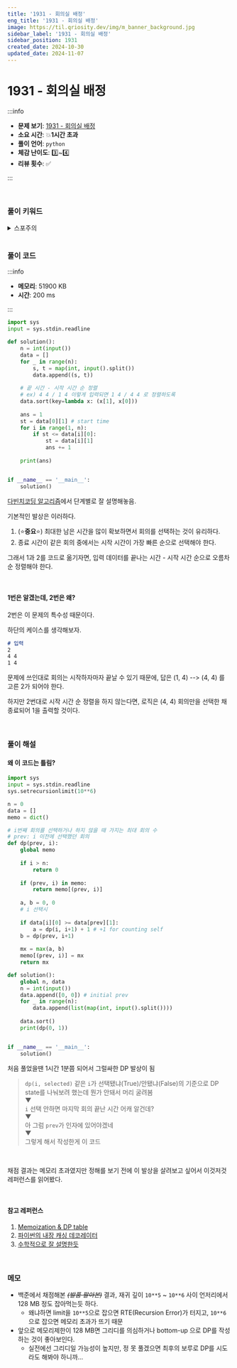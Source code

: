 ```yaml
---
title: '1931 - 회의실 배정'
eng_title: '1931 - 회의실 배정'
image: https://til.qriosity.dev/img/m_banner_background.jpg
sidebar_label: '1931 - 회의실 배정'
sidebar_position: 1931
created_date: 2024-10-30
updated_date: 2024-11-07
---
```


# 1931 - 회의실 배정

:::info

- **문제 보기**: [1931 - 회의실 배정](https://www.acmicpc.net/problem/1931)
- **소요 시간**: 💥**1시간 초과**
- **풀이 언어**: `python`
- **체감 난이도**: 3️⃣~4️⃣
- **리뷰 횟수**: ✅

:::

<br />

### 풀이 키워드

<details>
<summary>스포주의</summary>

`그리디`

<marquee behavior="alternate" style={{fontSize:'50pt'}} scrollamount="80"><b><i>I HATE GREEDY</i></b></marquee>

</details>

<br />

### 풀이 코드

:::info

- **메모리**: 51900 KB
- **시간**: 200 ms

:::

```python
import sys
input = sys.stdin.readline

def solution():
    n = int(input())
    data = []
    for _ in range(n):
        s, t = map(int, input().split())
        data.append((s, t))
    
    # 끝 시간 - 시작 시간 순 정렬
    # ex) 4 4 / 1 4 이렇게 입력되면 1 4 / 4 4 로 정렬하도록
    data.sort(key=lambda x: (x[1], x[0]))
    
    ans = 1
    st = data[0][1] # start time
    for i in range(1, n):
        if st <= data[i][0]:
            st = data[i][1]
            ans += 1
            
    print(ans)


if __name__ == '__main__':
    solution()
```

[다빈치코딩 알고리즘](https://wikidocs.net/206266)에서 단계별로 잘 설명해놓음.

기본적인 발상은 이러하다.

1. (⭐**중요**⭐) 최대한 남은 시간을 많이 확보하면서 회의를 선택하는 것이 유리하다.
2. 종료 시간이 같은 회의 중에서는 시작 시간이 가장 빠른 순으로 선택해야 한다.

그래서 1과 2를 코드로 옮기자면, 입력 데이터를 끝나는 시간 - 시작 시간 순으로 오름차순 정렬해야 한다.

<br />

#### 1번은 알겠는데, 2번은 왜?
2번은 이 문제의 특수성 때문이다.

하단의 케이스를 생각해보자.

```markdown
# 입력
2
4 4
1 4
```

문제에 쓰인대로 회의는 시작하자마자 끝날 수 있기 때문에, 답은 (1, 4) --> (4, 4) 를 고른 2가 되어야 한다.

하지만 2번대로 시작 시간 순 정렬을 하지 않는다면, 로직은 (4, 4) 회의만을 선택한 채 종료되어 1을 출력할 것이다.

<br />

### 풀이 해설

#### 왜 이 코드는 틀림?

```python
import sys
input = sys.stdin.readline
sys.setrecursionlimit(10**6)

n = 0
data = []
memo = dict()

# i번째 회의를 선택하거나 하지 않을 때 가지는 최대 회의 수
# prev: i 이전에 선택했던 회의
def dp(prev, i):
    global memo
    
    if i > n:
        return 0
    
    if (prev, i) in memo:
        return memo[(prev, i)]
        
    a, b = 0, 0
    # i 선택시
    
    if data[i][0] >= data[prev][1]:
        a = dp(i, i+1) + 1 # +1 for counting self
    b = dp(prev, i+1)
        
    mx = max(a, b)
    memo[(prev, i)] = mx
    return mx

def solution():
    global n, data
    n = int(input())
    data.append([0, 0]) # initial prev
    for _ in range(n):
        data.append(list(map(int, input().split())))
    
    data.sort()
    print(dp(0, 1))


if __name__ == '__main__':
    solution()
```

처음 풀었을땐 1시간 1분쯤 되어서 그럴싸한 DP 발상이 됨

> `dp(i, selected)` 같은 `i`가 선택됐냐(True)/안됐냐(False)의 기준으로 DP state를 나눠보려 했는데 뭔가 안돼서 머리 굴려봄<br />
> ▼<br />
> `i` 선택 안하면 마지막 회의 끝난 시간 어캐 알건데?<br />
> ▼<br />
> 아 그럼 `prev`가 인자에 있어야겠네<br />
> ▼<br />
> 그렇게 해서 작성한게 이 코드

<br />

채점 결과는 메모리 초과였지만 정해를 보기 전에 이 발상을 살려보고 싶어서 이것저것 레퍼런스를 읽어봤다.

<br />

#### 참고 레퍼런스
1. [Memoization & DP table](https://veggie-garden.tistory.com/21)
2. [파이썬의 내장 캐싱 데코레이터](https://devocean.sk.com/blog/techBoardDetail.do?ID=165900&boardType=techBlog)
3. [수학적으로 잘 설명한듯](https://cdragon.tistory.com/entry/%EC%9E%90%EB%A3%8C%EA%B5%AC%EC%A1%B0%EC%99%80-%EC%95%8C%EA%B3%A0%EB%A6%AC%EC%A6%98-Dynamic-Programming%EB%8F%99%EC%A0%81%EA%B3%84%ED%9A%8D%EB%B2%95)

<br />

### 메모

- 백준에서 채점해본 ~~*(발품 팔아본)*~~ 결과, 재귀 깊이 `10**5` ~ `10**6` 사이 언저리에서 128 MB 정도 잡아먹는듯 하다.
    - 왜냐하면 limit을 `10**5`으로 잡으면 RTE(Recursion Error)가 터지고, `10**6`으로 잡으면 메모리 초과가 뜨기 때문
- 앞으로 메모리제한이 128 MB면 그리디를 의심하거나 bottom-up 으로 DP를 작성하는 것이 좋아보인다.
    - 실전에선 그리디일 가능성이 높지만, 정 못 풀겠으면 최후의 보루로 DP를 시도라도 해봐야 하니까...